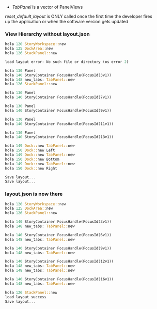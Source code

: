 
- *TabPanel* is a vector of PanelViews

*reset_default_layout* is ONLY called once the first time the developer
fires up the application or when the software version gets updated

### View Hierarchy without layout.json

```rust
hola 120 StoryWorkspace::new
hola 125 DockArea::new
hola 126 StackPanel::new

load layout error: No such file or directory (os error 2)

hola 130 Panel
hola 140 StoryContainer FocusHandle(FocusId(3v1))
hola 148 new_tabs: TabPanel::new
hola 126 StackPanel::new

hola 130 Panel
hola 140 StoryContainer FocusHandle(FocusId(7v1))

hola 130 Panel
hola 140 StoryContainer FocusHandle(FocusId(9v1))

hola 130 Panel
hola 140 StoryContainer FocusHandle(FocusId(11v1))

hola 130 Panel
hola 140 StoryContainer FocusHandle(FocusId(13v1))

hola 149 Dock::new TabPanel::new
hola 150 Dock::new Left
hola 149 Dock::new TabPanel::new
hola 150 Dock::new Bottom
hola 149 Dock::new TabPanel::new
hola 150 Dock::new Right

Save layout...
Save layout...
```

### layout.json is now there

```rust
hola 120 StoryWorkspace::new
hola 125 DockArea::new
hola 126 StackPanel::new

hola 140 StoryContainer FocusHandle(FocusId(3v1))
hola 148 new_tabs: TabPanel::new

hola 140 StoryContainer FocusHandle(FocusId(6v1))
hola 148 new_tabs: TabPanel::new

hola 140 StoryContainer FocusHandle(FocusId(9v1))
hola 148 new_tabs: TabPanel::new

hola 140 StoryContainer FocusHandle(FocusId(12v1))
hola 148 new_tabs: TabPanel::new
hola 148 new_tabs: TabPanel::new

hola 140 StoryContainer FocusHandle(FocusId(16v1))
hola 148 new_tabs: TabPanel::new

hola 126 StackPanel::new
load layout success
Save layout...
```

